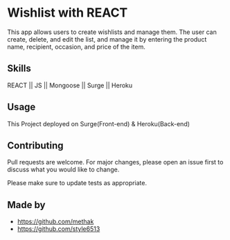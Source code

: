 # Wishlist with REACT

This app allows users to create wishlists and manage them. The user can create, delete, and edit the list, and manage it by entering the product name, recipient, occasion, and price of the item.

## Skills

REACT || JS || Mongoose || Surge || Heroku

## Usage

This Project deployed on Surge(Front-end) & Heroku(Back-end)


## Contributing
Pull requests are welcome. For major changes, please open an issue first to discuss what you would like to change.

Please make sure to update tests as appropriate.

## Made by
- https://github.com/methak
- https://github.com/style6513
